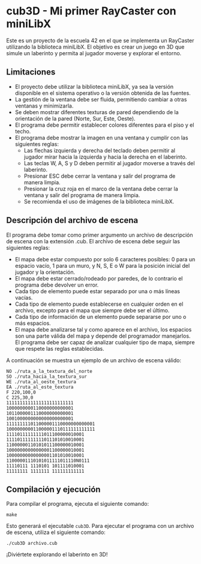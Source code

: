 # cub3D - Mi primer RayCaster con miniLibX

Este es un proyecto de la escuela 42 en el que se implementa un RayCaster utilizando la biblioteca miniLibX. El objetivo es crear un juego en 3D que simule un laberinto y permita al jugador moverse y explorar el entorno.

## Limitaciones

- El proyecto debe utilizar la biblioteca miniLibX, ya sea la versión disponible en el sistema operativo o la versión obtenida de las fuentes.
- La gestión de la ventana debe ser fluida, permitiendo cambiar a otras ventanas y minimizarla.
- Se deben mostrar diferentes texturas de pared dependiendo de la orientación de la pared (Norte, Sur, Este, Oeste).
- El programa debe permitir establecer colores diferentes para el piso y el techo.
- El programa debe mostrar la imagen en una ventana y cumplir con las siguientes reglas:
	- Las flechas izquierda y derecha del teclado deben permitir al jugador mirar hacia la izquierda y hacia la derecha en el laberinto.
	- Las teclas W, A, S y D deben permitir al jugador moverse a través del laberinto.
	- Presionar ESC debe cerrar la ventana y salir del programa de manera limpia.
	- Presionar la cruz roja en el marco de la ventana debe cerrar la ventana y salir del programa de manera limpia.
	- Se recomienda el uso de imágenes de la biblioteca miniLibX.

## Descripción del archivo de escena

El programa debe tomar como primer argumento un archivo de descripción de escena con la extensión .cub. El archivo de escena debe seguir las siguientes reglas:

- El mapa debe estar compuesto por solo 6 caracteres posibles: 0 para un espacio vacío, 1 para un muro, y N, S, E o W para la posición inicial del jugador y la orientación.
- El mapa debe estar cerrado/rodeado por paredes, de lo contrario el programa debe devolver un error.
- Cada tipo de elemento puede estar separado por una o más líneas vacías.
- Cada tipo de elemento puede establecerse en cualquier orden en el archivo, excepto para el mapa que siempre debe ser el último.
- Cada tipo de información de un elemento puede separarse por uno o más espacios.
- El mapa debe analizarse tal y como aparece en el archivo, los espacios son una parte válida del mapa y depende del programador manejarlos. El programa debe ser capaz de analizar cualquier tipo de mapa, siempre que respete las reglas establecidas.

A continuación se muestra un ejemplo de un archivo de escena válido:

```
NO ./ruta_a_la_textura_del_norte
SO ./ruta_hacia_la_textura_sur
WE ./ruta_al_oeste_textura
EA ./ruta_al_este_textura
F 220,100,0
C 225,30,0
1111111111111111111111111
1000000000110000000000001
1011000001110000000000001
1001000000000000000000001
111111111011000001110000000000001
100000000011000001110111111111111
11110111111111011100000010001
11110111111111011101010010001
11000000110101011100000010001
10000000000000001100000010001
10000000000000001101010010001
11000001110101011111011110N0111
11110111 1110101 101111010001
11111111 1111111 111111111111
```

## Compilación y ejecución

Para compilar el programa, ejecuta el siguiente comando:

```
make
```

Esto generará el ejecutable `cub3D`. Para ejecutar el programa con un archivo de escena, utiliza el siguiente comando:

```
./cub3D archivo.cub
```

¡Diviértete explorando el laberinto en 3D!

